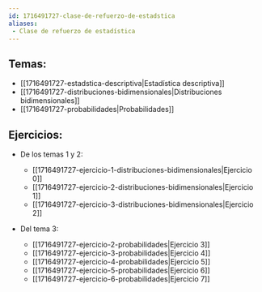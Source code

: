 ```yaml
---
id: 1716491727-clase-de-refuerzo-de-estadstica
aliases:
 - Clase de refuerzo de estadística
---
```


## Temas:

- [[1716491727-estadstica-descriptiva|Estadística descriptiva]]
- [[1716491727-distribuciones-bidimensionales|Distribuciones bidimensionales]]
- [[1716491727-probabilidades|Probabilidades]]

## Ejercicios:

- De los temas 1 y 2:
	- [[1716491727-ejercicio-1-distribuciones-bidimensionales|Ejercicio 0]]
	- [[1716491727-ejercicio-2-distribuciones-bidimensionales|Ejercicio 1]] 
	- [[1716491727-ejercicio-3-distribuciones-bidimensionales|Ejercicio 2]]  
	
- Del tema 3:
	- [[1716491727-ejercicio-2-probabilidades|Ejercicio 3]] 
	- [[1716491727-ejercicio-3-probabilidades|Ejercicio 4]]
	- [[1716491727-ejercicio-4-probabilidades|Ejercicio 5]]
	- [[1716491727-ejercicio-5-probabilidades|Ejercicio 6]]
	- [[1716491727-ejercicio-6-probabilidades|Ejercicio 7]] 